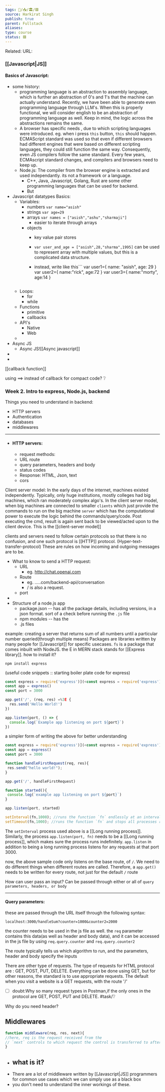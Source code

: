 ```yaml
---
tags: 🧠️/📥️/🏛️/🟥️
source: Harkirat Singh
publish: true
parent: Fullstack
aliases: 
type: course
status: 🟥
---
```


Related: 
URL: 


### [[Javascript|JS]]
#### Basics of Javascript: 

* some history: 
	* programming language is an abstraction to assembly language, which is further an abstraction of 0's and 1's that the machine can actually understand. Recently, we have been able to generate even programming language through LLM's. When this is properly functional, we will consider english to be an abstraction of programming language as well. Keep in mind, the logic across the abstractions remains the same. 
	* A browser has specific needs , due to which scripting languages were introduced. eg. when i press `this` button, `this` should happen. ECMAScript standard was used so that even if different browsers had different engines that were based on different scripting languages, they could still function the same way. Consequently, even JS compilers follow the same standard. Every few years, ECMAscript standard changes, and compilers and browsers need to keep up. 
	* Node.js:  The compiler from the browser engine is extracted and used independantly. its not a framework or a language. 
		* C++, Java, Javascript, Golang, Rust are some other programming languages that can be used for backend. 
		* But 
* Javascript datatypes Basics: 
	* Variables: 
		* numbers `var name="asish"`
		* strings `var age=29`
		* arrays `var names = ["asish","ashu","sharmaji"]`
			* easier to iterate through arrays 
		* objects 
			* key value pair stores
			* `var user_and_age = ["asish",28,"sharma",1995]` can be used to represent array with multiple values, but this is a complicated data structure. 
			* instead, write like this```
			  	var user1={
					  	name: "asish",
					  	age: 29
					  	}
			  	var user2={
					  	name:"rick",
					  	age:72
					  	}
			  	var user3={
					  	name:"morty",
					  	age:14
					  	}
				
			  	```
	* Loops: 
		* for
		* while
	* Functions
		* primitive
		* callbacks
	* API's
		* Native
		* Web
	* 
* Async JS
	* Async JS![[Async javascript]]
 * 
* 



[[callback function]]


using ==> instead of callback for compact code? ❔



### Week 2. Intro to express, Node.js, backend

Things you need to understand in backend: 
- HTTP servers
- Authentication
- databases
- middlewares

---


- #### HTTP servers: 
	- request methods: 
	- URL route
	- query parameters, headers and body
	- status codes
	- Response: HTML, Json, text
	- cors 

Client server model: 
In the early days of the internet, machines existed independently. Typically, only huge institutions, mostly colleges had big machines, which ran moderately complex algo's. 
In the client server model, when big machines are connected to smaller `clients` which just provide the commands to run on the big machine `server` which has the computational power to execute the logic behind the commands/query/code. Post executing the cmd, result is again sent back to be viewed/acted upon to the client device. This is the [[client-server model]] 

clients and servers need to follow certain protocols so that there is no confusion, and one such protocol is [[HTTP]] protocol. (Hyper-text-transfer-protocol)
These are rules on how incoming and outgoing messages are to be. 

 - What to know to send a HTTP request: 
	 - URL
		 - eg. http://chat.openai.com
	 - Route
		 - eg. .....com/backend-api/conversation
		 - / is also a request. 
	 - port
- 
- Structure of a node.js app
	- package.json -- has all the package details, including versions, in a json format. sort of a check before running the `.js` file
	- npm modules -- has the 
	- .js files 

example: creating a server that returns sum of all numbers until a particular number queried(through multiple means)
Packages are libraries written by many people for [[Javascript]] for specific usecases. 
`fs` is a package that comes inbuilt with NodeJS. 
the E in MERN stack stands for [[Express library]]. 
how to install it? 
```terminal
npm install express
```
(useful code snippets :: starting boiler plate code for express) 
```js 
const express = require('express')](<const express = require('express')
const app = express()
const port = 3000

app.get('/', (req, res) =%3E {
  res.send('Hello World!')
})

app.listen(port, () => {
  console.log(`Example app listening on port ${port}`)
})
```

a simpler form of writing the above for better understanding
```Javascript
const express = require('express')](<const express = require('express')
const app = express()
const port = 3000

function handleFirstRequest(req, res){
 res.send("hello world!");
}

app.get('/', handleFirstRequest)

function started(){
 console.log(`example app listening on port ${port}`)
}

app.listen(port, started)
```


```js
setInterval(fn,1000); //runs the function `fn` endlessly at an interval of 1000ms
setTimeout(fn,1000); //runs the function `fn` and stops all processes related to it after 1000ms. If fn has completed running, well and good, if not, then fn is cut short. 
```

The `setInterval` process used above is a [[Long running process]]. Similarly, the process `app.listen(port, fn)` needs to be a [[Long running process]], which makes sure the process runs indefinitely. `app.listen` in addition to being a long running process listens for any requests at that port 3000. 

now, the above sample code only listens on the base route, of `/`. We need to do different things when different routes are called. Therefore, a `app.get()` needs to be written for every route, not just for the default `/` route

How can user pass an input?
	Can be passed through either or all of `query parameters, headers, or body`

---

#### Query parameters: 

these are passed through the URL itself through the following syntax: 
```
localhost:3000/handleSum?counter=1000&counter2=2000

```
the counter needs to be used in the js file as well. the `req` parameter contains this data(as well as header and body data), and it can be accessed in the js file by using `req.query.counter` and `req.query.counter2`

The route typically tells us which algorithm to run, and the parameters, header and body specify the inputs 

There are other type of requests. The type of requests for HTML protocol are : GET, POST, PUT, DELETE. 
Everything can be done using GET, but for other reasons, the standard is to use appropriate requests. 
The default when you visit a website is a GET requests, with the route '/' 

- [ ] doubt:Why so many request types in Postman,if the only ones in the protocol are GET, POST, PUT and DELETE. #task/❔

Why do you need header?






## Middlewares
```javascript
function middleware(req, res, next){
//here, req is the request received from the 
// `next` controls to which request the control is transferred to after the middleware operations are performed on the request. The request query `req` is sent as it is.
}
```

- what is it?
	- 
* There are a lot of middleware written by [[Javascript|JS]]  programmers for common use cases which we can simply use as a black box
* you don't need to understand the inner workings of these. 
